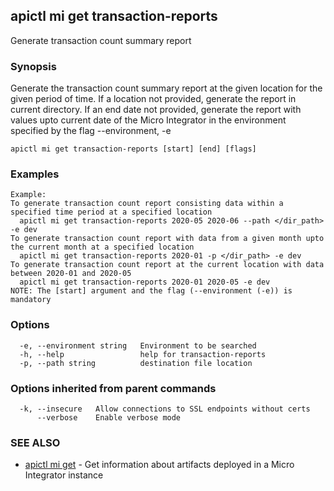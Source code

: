## apictl mi get transaction-reports

Generate transaction count summary report

### Synopsis

Generate the transaction count summary report at the given location for the given period of time.
If a location not provided, generate the report in current directory.
If an end date not provided, generate the report with values upto current date of the Micro Integrator in the environment specified by the flag --environment, -e

```
apictl mi get transaction-reports [start] [end] [flags]
```

### Examples

```
Example:
To generate transaction count report consisting data within a specified time period at a specified location
  apictl mi get transaction-reports 2020-05 2020-06 --path </dir_path> -e dev
To generate transaction count report with data from a given month upto the current month at a specified location
  apictl mi get transaction-reports 2020-01 -p </dir_path> -e dev
To generate transaction count report at the current location with data between 2020-01 and 2020-05
  apictl mi get transaction-reports 2020-01 2020-05 -e dev
NOTE: The [start] argument and the flag (--environment (-e)) is mandatory
```

### Options

```
  -e, --environment string   Environment to be searched
  -h, --help                 help for transaction-reports
  -p, --path string          destination file location
```

### Options inherited from parent commands

```
  -k, --insecure   Allow connections to SSL endpoints without certs
      --verbose    Enable verbose mode
```

### SEE ALSO

* [apictl mi get](apictl_mi_get.md)	 - Get information about artifacts deployed in a Micro Integrator instance

